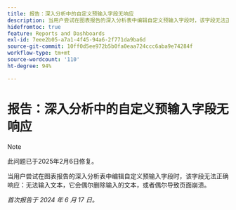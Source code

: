```yaml
---
title: 报告：深入分析中的自定义预输入字段无响应
description: 当用户尝试在图表报告的深入分析表中编辑自定义预输入字段时，该字段无法正确响应 - 无法输入文本，它会偶尔删除输入的文本，或者偶尔导致页面崩溃。
hidefromtoc: true
feature: Reports and Dashboards
exl-id: 7eee2b05-a7a1-4f45-94a6-2f771da9ba6d
source-git-commit: 10ff0d5ee972b5b0fa0eaa724ccc6aba9e74284f
workflow-type: tm+mt
source-wordcount: '110'
ht-degree: 94%

---
```


# 报告：深入分析中的自定义预输入字段无响应

>[!NOTE]
>
>此问题已于2025年2月6日修复。

当用户尝试在图表报告的深入分析表中编辑自定义预输入字段时，该字段无法正确响应：无法输入文本，它会偶尔删除输入的文本，或者偶尔导致页面崩溃。

_首次报告于 2024 年 6 月 17 日。_
